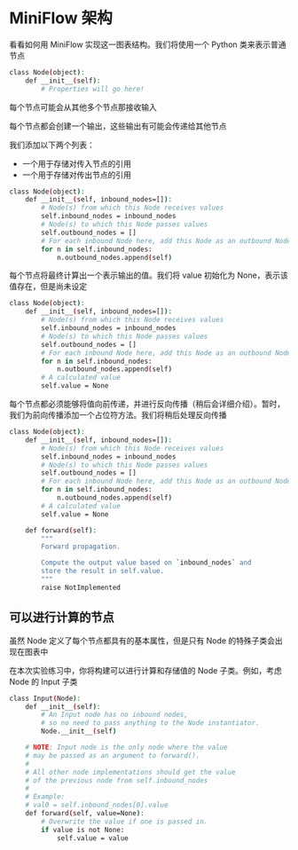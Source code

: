 # MiniFlow 架构

看看如何用 MiniFlow 实现这一图表结构。我们将使用一个 Python 类来表示普通节点

```bash
class Node(object):
    def __init__(self):
        # Properties will go here!
```

每个节点可能会从其他多个节点那接收输入

每个节点都会创建一个输出，这些输出有可能会传递给其他节点

我们添加以下两个列表：

* 一个用于存储对传入节点的引用
* 一个用于存储对传出节点的引用

```bash
class Node(object):
    def __init__(self, inbound_nodes=[]):
        # Node(s) from which this Node receives values
        self.inbound_nodes = inbound_nodes
        # Node(s) to which this Node passes values
        self.outbound_nodes = []
        # For each inbound Node here, add this Node as an outbound Node to _that_ Node.
        for n in self.inbound_nodes:
            n.outbound_nodes.append(self)
```

每个节点将最终计算出一个表示输出的值。我们将 value 初始化为 None，表示该值存在，但是尚未设定

```bash
class Node(object):
    def __init__(self, inbound_nodes=[]):
        # Node(s) from which this Node receives values
        self.inbound_nodes = inbound_nodes
        # Node(s) to which this Node passes values
        self.outbound_nodes = []
        # For each inbound Node here, add this Node as an outbound Node to _that_ Node.
        for n in self.inbound_nodes:
            n.outbound_nodes.append(self)
        # A calculated value
        self.value = None
```

每个节点都必须能够将值向前传递，并进行反向传播（稍后会详细介绍）。暂时，我们为前向传播添加一个占位符方法。我们将稍后处理反向传播

```bash
class Node(object):
    def __init__(self, inbound_nodes=[]):
        # Node(s) from which this Node receives values
        self.inbound_nodes = inbound_nodes
        # Node(s) to which this Node passes values
        self.outbound_nodes = []
        # For each inbound Node here, add this Node as an outbound Node to _that_ Node.
        for n in self.inbound_nodes:
            n.outbound_nodes.append(self)
        # A calculated value
        self.value = None

    def forward(self):
        """
        Forward propagation.

        Compute the output value based on `inbound_nodes` and
        store the result in self.value.
        """
        raise NotImplemented
```

## 可以进行计算的节点

虽然 Node 定义了每个节点都具有的基本属性，但是只有 Node 的特殊子类会出现在图表中

在本次实验练习中，你将构建可以进行计算和存储值的 Node 子类。例如，考虑 Node 的 Input 子类

```bash
class Input(Node):
    def __init__(self):
        # An Input node has no inbound nodes,
        # so no need to pass anything to the Node instantiator.
        Node.__init__(self)

    # NOTE: Input node is the only node where the value
    # may be passed as an argument to forward().
    #
    # All other node implementations should get the value
    # of the previous node from self.inbound_nodes
    #
    # Example:
    # val0 = self.inbound_nodes[0].value
    def forward(self, value=None):
        # Overwrite the value if one is passed in.
        if value is not None:
            self.value = value
```
